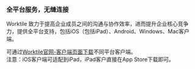 ### 全平台服务，无缝连接

Worktile 致力于提高企业成员之间的沟通与协作效率，进而提升企业核心竞争力，提供全平台支持，包括iOS（包括iPad）、Android、Windows、Mac客户端。

  
可通过[Worktile官网-客户端页面下载](https://worktile.com/client)不同平台客户端。  
注意：iOS客户端可适配到iPad，iPad客户直接在App Store下载即可。

